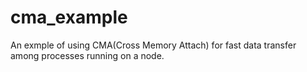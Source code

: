 # cma_example

An exmple of using CMA(Cross Memory Attach) for fast data transfer among processes running on a node.